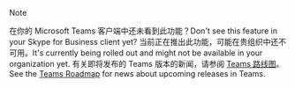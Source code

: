 > [!NOTE]
> <span data-ttu-id="807cf-101">在你的 Microsoft Teams 客户端中还未看到此功能？</span><span class="sxs-lookup"><span data-stu-id="807cf-101">Don't see this feature in your Skype for Business client yet?</span></span> <span data-ttu-id="807cf-102">当前正在推出此功能，可能在贵组织中还不可用。</span><span class="sxs-lookup"><span data-stu-id="807cf-102">It's currently being rolled out and might not be available in your organization yet.</span></span> <span data-ttu-id="807cf-103">有关即将发布的 Teams 版本的新闻，请参阅 [Teams 路线图](https://aka.ms/TeamsRoadmap)。</span><span class="sxs-lookup"><span data-stu-id="807cf-103">See the [Teams Roadmap](https://aka.ms/TeamsRoadmap) for news about upcoming releases in Teams.</span></span>